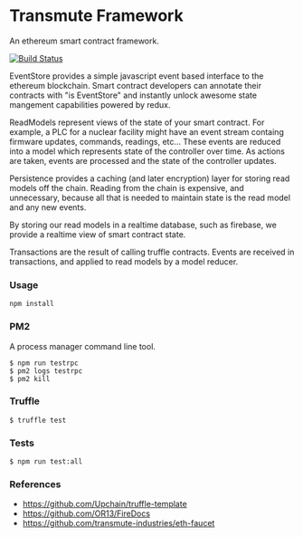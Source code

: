 # Transmute Framework

An ethereum smart contract framework.

[![Build Status](https://travis-ci.org/transmute-industries/transmute-framework.svg?branch=master)](https://travis-ci.org/transmute-industries/transmute-framework)

EventStore provides a simple javascript event based interface to the ethereum blockchain.
Smart contract developers can annotate their contracts with "is EventStore" and instantly 
unlock awesome state mangement capabilities powered by redux.

ReadModels represent views of the state of your smart contract. For example, a PLC for a 
nuclear facility might have an event stream containg firmware updates, commands, readings, etc...
These events are reduced into a model which represents state of the controller over time.
As actions are taken, events are processed and the state of the controller updates.

Persistence provides a caching (and later encryption) layer for storing read models off the chain.
Reading from the chain is expensive, and unnecessary, because all that is needed to maintain state 
is the read model and any new events.

By storing our read models in a realtime database, such as firebase, we provide a realtime view of
smart contract state.

Transactions are the result of calling truffle contracts. Events are received in transactions, and
applied to read models by a model reducer.

### Usage 

```
npm install 
```

### PM2

A process manager command line tool.

```
$ npm run testrpc
$ pm2 logs testrpc
$ pm2 kill
```

### Truffle

```
$ truffle test
```

### Tests

```
$ npm run test:all
```

### References

- https://github.com/Upchain/truffle-template
- https://github.com/OR13/FireDocs
- https://github.com/transmute-industries/eth-faucet

